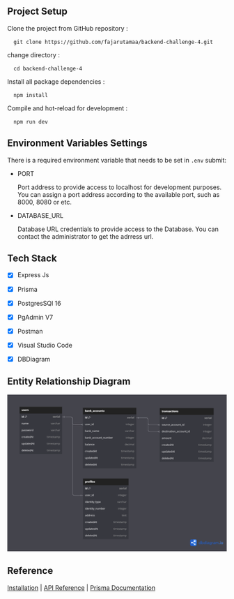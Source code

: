 ## Project Setup
Clone the project from GitHub repository :

      git clone https://github.com/fajarutamaa/backend-challenge-4.git
      
change directory :

      cd backend-challenge-4

Install all package dependencies :

      npm install

Compile and hot-reload for development :

      npm run dev

## Environment Variables Settings

There is a required environment variable that needs to be set in `.env`
submit:

- PORT
  
  Port address to provide access to localhost for development purposes. You can assign a port address according to the        available port, such as 8000, 8080 or etc.
  
- DATABASE_URL
  
  Database URL credentials to provide access to the Database. You can contact the administrator to get the adrress url.

## Tech Stack
- [x] Express Js
- [x] Prisma
- [x] PostgresSQl 16
- [x] PgAdmin V7
- [x] Postman
- [x] Visual Studio Code
- [x] DBDiagram


## Entity Relationship Diagram
![App Screenshot](erd_challenge4.png)
      
## Reference
[Installation](https://www.npmjs.com/package/express) | [API Reference](https://expressjs.com/en/4x/api.html#app) | [Prisma Documentation](https://www.prisma.io/docs/concepts/overview/what-is-prisma)
